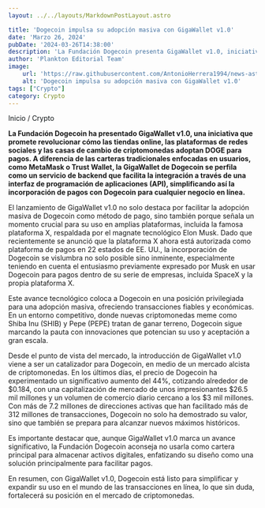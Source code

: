 ```yaml
---
layout: ../../layouts/MarkdownPostLayout.astro

title: 'Dogecoin impulsa su adopción masiva con GigaWallet v1.0'
date: 'Marzo 26, 2024'
pubDate: '2024-03-26T14:38:00'
description: 'La Fundación Dogecoin presenta GigaWallet v1.0, iniciativa que revolucionara los pagos en tiendas online, redes sociales y casas de cambio crypto.'
author: 'Plankton Editorial Team'
image:
    url: 'https://raw.githubusercontent.com/AntonioHerrera1994/news-astro/master/src/assets/crypto/crypto36.webp'
    alt: 'Dogecoin impulsa su adopción masiva con GigaWallet v1.0'
tags: ["Crypto"]
category: Crypto
---
```


<span><a href="/" style="text-decoration:none;color:#0F1416">Inicio</a> / <a href="/crypto" style="text-decoration:none;color:#0F1416">Crypto</a></span>


<p style="font-weight: bold;">La Fundación Dogecoin ha presentado GigaWallet v1.0, una iniciativa que promete revolucionar cómo las tiendas online, las plataformas de redes sociales y las casas de cambio de criptomonedas adoptan DOGE para pagos. A diferencia de las carteras tradicionales enfocadas en usuarios, como MetaMask o Trust Wallet, la GigaWallet de Dogecoin se perfila como un servicio de backend que facilita la integración a través de una interfaz de programación de aplicaciones (API), simplificando así la incorporación de pagos con Dogecoin para cualquier negocio en línea.</p>

El lanzamiento de GigaWallet v1.0 no solo destaca por facilitar la adopción masiva de Dogecoin como método de pago, sino también porque señala un momento crucial para su uso en amplias plataformas, incluida la famosa plataforma X, respaldada por el magnate tecnológico Elon Musk. Dado que recientemente se anunció que la plataforma X ahora está autorizada como plataforma de pagos en 22 estados de EE. UU., la incorporación de Dogecoin se vislumbra no solo posible sino inminente, especialmente teniendo en cuenta el entusiasmo previamente expresado por Musk en usar Dogecoin para pagos dentro de su serie de empresas, incluida SpaceX y la propia plataforma X.

Este avance tecnológico coloca a Dogecoin en una posición privilegiada para una adopción masiva, ofreciendo transacciones fiables y económicas. En un entorno competitivo, donde nuevas criptomonedas meme como Shiba Inu (SHIB) y Pepe (PEPE) tratan de ganar terreno, Dogecoin sigue marcando la pauta con innovaciones que potencian su uso y aceptación a gran escala.

Desde el punto de vista del mercado, la introducción de GigaWallet v1.0 viene a ser un catalizador para Dogecoin, en medio de un mercado alcista de criptomonedas. En los últimos días, el precio de Dogecoin ha experimentado un significativo aumento del 44%, cotizando alrededor de $0.184, con una capitalización de mercado de unos impresionantes $26.5 mil millones y un volumen de comercio diario cercano a los $3 mil millones. Con más de 7.2 millones de direcciones activas que han facilitado más de 312 millones de transacciones, Dogecoin no solo ha demostrado su valor, sino que también se prepara para alcanzar nuevos máximos históricos.

Es importante destacar que, aunque GigaWallet v1.0 marca un avance significativo, la Fundación Dogecoin aconseja no usarla como cartera principal para almacenar activos digitales, enfatizando su diseño como una solución principalmente para facilitar pagos.

En resumen, con GigaWallet v1.0, Dogecoin está listo para simplificar y expandir su uso en el mundo de las transacciones en línea, lo que sin duda, fortalecerá su posición en el mercado de criptomonedas.
